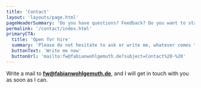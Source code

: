 ```yaml
---
title: 'Contact'
layout: 'layouts/page.html'
pageHeaderSummary: 'Do you have questions? Feedback? Do you want to start your next project and need <strong>digital creative</strong> support?'
permalink: '/contact/index.html'
primaryCTA:
  title: 'Open for hire'
  summary: 'Please do not hesitate to ask or write me, whatever comes to your mind.'
  buttonText: 'Write me now'
  buttonUrl: 'mailto:fw@fabianwohlgemuth.de?subject=Contact%20-%20'
---
```


Write a mail to **[fw@fabianwohlgemuth.de](mailto:fw@fabianwohlgemuth.de?subject=Contact%20-%20 "Write a mail to Fabian Wohlgemuth")**, and I will get in touch with you as soon as I can.
